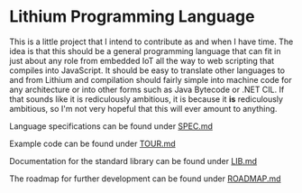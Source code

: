 # Lithium Programming Language

This is a little project that I intend to contribute as and when I have time.
The idea is that this should be a general programming language that can fit in
just about any role from embedded IoT all the way to web scripting that compiles
into JavaScript. It should be easy to translate other languages to and from
Lithium and compilation should fairly simple into machine code for any
architecture or into other forms such as Java Bytecode or .NET CIL. If that
sounds like it is rediculously ambitious, it is because it **is** rediculously
ambitious, so I'm not very hopeful that this will ever amount to anything.

Language specifications can be found under [SPEC.md](SPEC.md)

Example code can be found under [TOUR.md](TOUR.md)

Documentation for the standard library can be found under [LIB.md](LIB.md)

The roadmap for further development can be found under [ROADMAP.md](ROADMAP.md)
